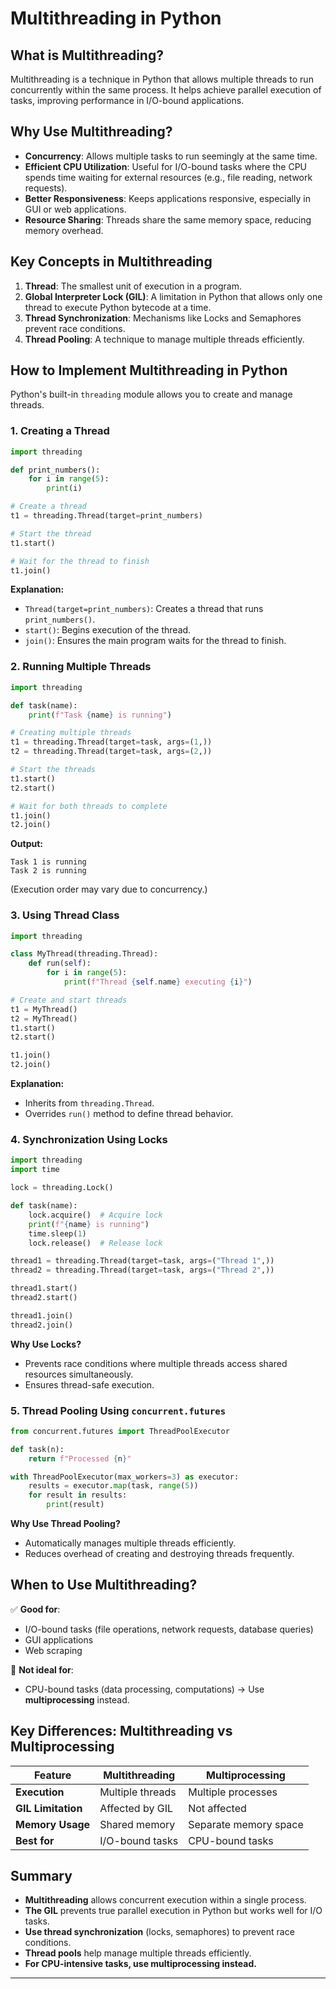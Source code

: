 # Multithreading in Python

## What is Multithreading?
Multithreading is a technique in Python that allows multiple threads to run concurrently within the same process. It helps achieve parallel execution of tasks, improving performance in I/O-bound applications.

## Why Use Multithreading?
- **Concurrency**: Allows multiple tasks to run seemingly at the same time.
- **Efficient CPU Utilization**: Useful for I/O-bound tasks where the CPU spends time waiting for external resources (e.g., file reading, network requests).
- **Better Responsiveness**: Keeps applications responsive, especially in GUI or web applications.
- **Resource Sharing**: Threads share the same memory space, reducing memory overhead.

## Key Concepts in Multithreading
1. **Thread**: The smallest unit of execution in a program.
2. **Global Interpreter Lock (GIL)**: A limitation in Python that allows only one thread to execute Python bytecode at a time.
3. **Thread Synchronization**: Mechanisms like Locks and Semaphores prevent race conditions.
4. **Thread Pooling**: A technique to manage multiple threads efficiently.

## How to Implement Multithreading in Python
Python's built-in `threading` module allows you to create and manage threads.

### 1. Creating a Thread
```python
import threading

def print_numbers():
    for i in range(5):
        print(i)

# Create a thread
t1 = threading.Thread(target=print_numbers)

# Start the thread
t1.start()

# Wait for the thread to finish
t1.join()
```
**Explanation:**
- `Thread(target=print_numbers)`: Creates a thread that runs `print_numbers()`.
- `start()`: Begins execution of the thread.
- `join()`: Ensures the main program waits for the thread to finish.

### 2. Running Multiple Threads
```python
import threading

def task(name):
    print(f"Task {name} is running")

# Creating multiple threads
t1 = threading.Thread(target=task, args=(1,))
t2 = threading.Thread(target=task, args=(2,))

# Start the threads
t1.start()
t2.start()

# Wait for both threads to complete
t1.join()
t2.join()
```
**Output:**
```
Task 1 is running
Task 2 is running
```
(Execution order may vary due to concurrency.)

### 3. Using Thread Class
```python
import threading

class MyThread(threading.Thread):
    def run(self):
        for i in range(5):
            print(f"Thread {self.name} executing {i}")

# Create and start threads
t1 = MyThread()
t2 = MyThread()
t1.start()
t2.start()

t1.join()
t2.join()
```
**Explanation:**
- Inherits from `threading.Thread`.
- Overrides `run()` method to define thread behavior.

### 4. Synchronization Using Locks
```python
import threading
import time

lock = threading.Lock()

def task(name):
    lock.acquire()  # Acquire lock
    print(f"{name} is running")
    time.sleep(1)
    lock.release()  # Release lock

thread1 = threading.Thread(target=task, args=("Thread 1",))
thread2 = threading.Thread(target=task, args=("Thread 2",))

thread1.start()
thread2.start()

thread1.join()
thread2.join()
```
**Why Use Locks?**
- Prevents race conditions where multiple threads access shared resources simultaneously.
- Ensures thread-safe execution.

### 5. Thread Pooling Using `concurrent.futures`
```python
from concurrent.futures import ThreadPoolExecutor

def task(n):
    return f"Processed {n}"

with ThreadPoolExecutor(max_workers=3) as executor:
    results = executor.map(task, range(5))
    for result in results:
        print(result)
```
**Why Use Thread Pooling?**
- Automatically manages multiple threads efficiently.
- Reduces overhead of creating and destroying threads frequently.

## When to Use Multithreading?
✅ **Good for**:
- I/O-bound tasks (file operations, network requests, database queries)
- GUI applications
- Web scraping

🚫 **Not ideal for**:
- CPU-bound tasks (data processing, computations) → Use **multiprocessing** instead.

## Key Differences: Multithreading vs Multiprocessing
| Feature | Multithreading | Multiprocessing |
|---------|---------------|-----------------|
| **Execution** | Multiple threads | Multiple processes |
| **GIL Limitation** | Affected by GIL | Not affected |
| **Memory Usage** | Shared memory | Separate memory space |
| **Best for** | I/O-bound tasks | CPU-bound tasks |

## Summary
- **Multithreading** allows concurrent execution within a single process.
- **The GIL** prevents true parallel execution in Python but works well for I/O tasks.
- **Use thread synchronization** (locks, semaphores) to prevent race conditions.
- **Thread pools** help manage multiple threads efficiently.
- **For CPU-intensive tasks, use multiprocessing instead.**

---

